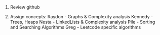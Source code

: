 1. Review github

2. Assign concepts:
Raydon  -   Graphs & Complexity analysis
Kennedy -   Trees, Heaps
Nesta  -    LinkedLists & Complexity analysis
Pile    -   Sorting and Searching Algorithms 
Greg    -   Leetcode specific algorithms 